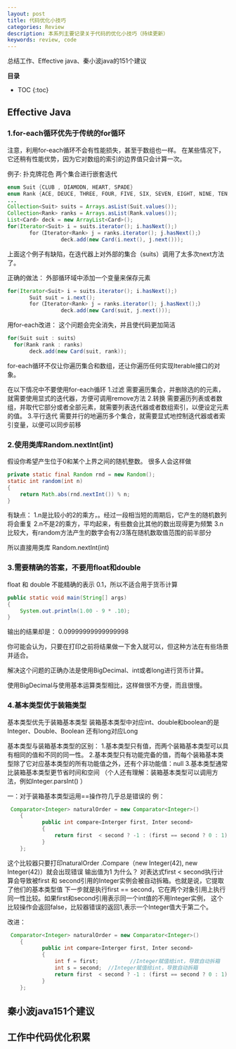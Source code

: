 ```yaml
---
layout: post
title: 代码优化小技巧
categories: Review
description: 本系列主要记录关于代码的优化小技巧（持续更新）
keywords: review, code
---
```


总结工作、Effective java、秦小波java的151个建议

**目录**

* TOC
{:toc}

## Effective Java

### 1.for-each循环优先于传统的for循环

注意，利用for-each循环不会有性能损失，甚至于数组也一样。
在某些情况下，它还稍有性能优势，因为它对数组的索引的边界值只会计算一次。

例子: 扑克牌花色  两个集合进行嵌套迭代
```java
enum Suit {CLUB , DIAMODN, HEART, SPADE}
enum Rank {ACE, DEUCE, THREE, FOUR, FIVE, SIX, SEVEN, EIGHT, NINE, TEN, JACK, QUEEN, KING}
...
Collection<Suit> suits = Arrays.asList(Suit.values());
Collection<Rank> ranks = Arrays.asList(Rank.values());
List<Card> deck = new ArrayList<Card>();
for(Iterator<Suit> i = suits.iterator(); i.hasNext();)
       for（Iterator<Rank> j = ranks.iterator(); j.hasNext();）
                 deck.add(new Card(i.next(), j.next()));
```
上面这个例子有缺陷，在迭代器上对外部的集合（suits）调用了太多次next方法了。


正确的做法：  外部循环域中添加一个变量来保存元素
```java
for(Iterator<Suit> i = suits.iterator(); i.hasNext();)
       Suit suit = i.next();
       for（Iterator<Rank> j = ranks.iterator(); j.hasNext();）
                 deck.add(new Card(suit, j.next()));
```


用for-each改进：  这个问题会完全消失，并且使代码更加简洁
```java
for(Suit suit : suits）
  for(Rank rank : ranks)
       deck.add(new Card(suit, rank));
```
for-each循环不仅让你遍历集合和数组，还让你遍历任何实现Iterable接口的对象。


在以下情况中不要使用for-each循环
1.过滤
需要遍历集合，并删除选的的元素，就需要使用显式的迭代器，方便可调用remove方法
2.转换
需要遍历列表或者数组，并取代它部分或者全部元素，就需要列表迭代器或者数组索引，以便设定元素的值。
3.平行迭代
需要并行的地遍历多个集合，就需要显式地控制迭代器或者索引变量，以便可以同步前移



### 2.使用类库Random.nextInt(int)

假设你希望产生位于0和某个上界之间的随机整数。
很多人会这样做
```java
private static final Random rnd = new Random();
static int random(int n)
{
    return Math.abs(rnd.nextInt()) % n;
}
```
有缺点：
           1.n是比较小的2的乘方，。经过一段相当短的周期后，它产生的随机数列将会重复
           2.n不是2的乘方，平均起来，有些数会比其他的数出现得更为频繁
           3.n比较大，有random方法产生的数字会有2/3落在随机数取值范围的前半部分
		   

所以直接用类库
Random.nextInt(int)		   


### 3.需要精确的答案，不要用float和double

float 和 double 不能精确的表示 0.1，所以不适合用于货币计算
```java
public static void main(String[] args)
{
    System.out.println(1.00 - 9 * .10);
}
```
输出的结果却是：
0.09999999999999998

你可能会认为，只要在打印之前将结果做一下舍入就可以，但这种方法在有些场景并适合。

解决这个问题的正确办法是使用BigDecimal、int或者long进行货币计算。
 
使用BigDecimal与使用基本运算类型相比，这样做很不方便，而且很慢。



### 4.基本类型优于装箱类型

基本类型优先于装箱基本类型
装箱基本类型中对应int、double和boolean的是Integer、Double、Boolean
还有long对应Long

基本类型与装箱基本类型的区别：
1.基本类型只有值，而两个装箱基本类型可以具有相同的值和不同的同一性。
2.基本类型只有功能完备的值，而每个装箱基本类型除了它对应基本类型的所有功能值之外，还有个非功能值：null
3.基本类型通常比装箱基本类型更节省时间和空间
（个人还有理解：装箱基本类型可以调用方法，例如Integer.parsInt() ）


一：对于装箱基本类型运用==操作符几乎总是错误的
例：
```java
 Comparator<Integer> naturalOrder = new Comparator<Integer>()
    {
           public int compare<Interger first, Inter second>
           {
               return first  < second ? -1 : (first == second ? 0 : 1);
           }
    };
```
这个比较器只要打印naturalOrder .Compare（new Integer(42), new Integer(42)）就会出现错误  输出值为1
为什么？
对表达式first  < second执行计算会导致被first 和 second引用的Integer实例会被自动拆箱。也就是说，它提取了他们的基本类型值
下一步就是执行first == second，它在两个对象引用上执行同一性比较。如果first和second引用表示同一个int值的不用Integer实例，
这个比较操作会返回false，比较器错误的返回1,表示一个Integer值大于第二个。

改进：
```java
 Comparator<Integer> naturalOrder = new Comparator<Integer>()
    {
           public int compare<Interger first, Inter second>
           {
               int f = first;          //Integer赋值给int，导致自动拆箱 
               int s = second;  //Integer赋值给int，导致自动拆箱 
               return first  < second ? -1 : (first == second ? 0 : 1);
           }
    };
```



## 秦小波java151个建议



## 工作中代码优化积累
